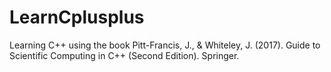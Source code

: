 # LearnCplusplus
Learning C++ using the book Pitt-Francis, J., &amp; Whiteley, J. (2017). Guide to Scientific Computing in C++ (Second Edition). Springer.
